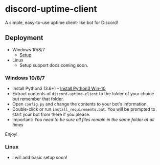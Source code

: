 # discord-uptime-client
A simple, easy-to-use uptime client-like bot for Discord!

## Deployment

* Windows 10/8/7
  * [Setup](#)
* Linux
  * Setup support docs coming soon.



### Windows 10/8/7

* Install Python3 (3.6+) - [Install Python3 Win-10](https://www.youtube.com/watch?v=V_ACbv4329E)
* Extract contents of `discord-uptime-client` to the folder of your choice but remember that folder.
* Open `config.py` and change the contents to your bot's information.
* Double-click or run `install_requirements.bat`. You will be prompted to start your bot from there if you please.
* Important: *You need to be sure all files remain in the same folder at all times*

 Enjoy!

### Linux

* I will add basic setup soon!
